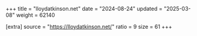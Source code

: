 +++
title = "lloydatkinson.net"
date = "2024-08-24"
updated = "2025-03-08"
weight = 62140

[extra]
source = "https://lloydatkinson.net/"
ratio = 9
size = 61
+++
